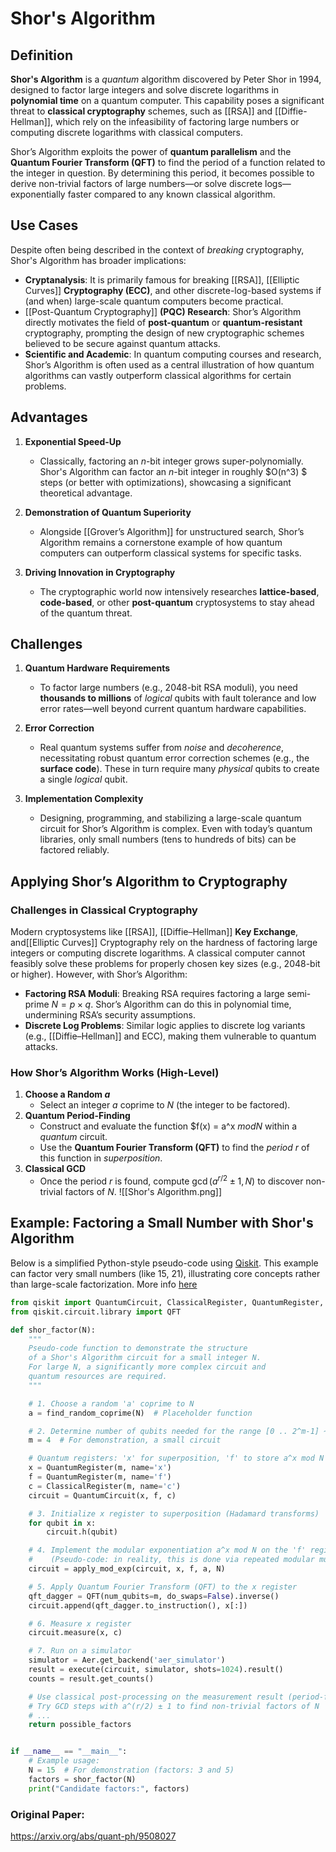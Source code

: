 # Shor's Algorithm

## Definition

**Shor's Algorithm** is a *quantum* algorithm discovered by Peter Shor in 1994, designed to factor large integers and solve discrete logarithms in **polynomial time** on a quantum computer. This capability poses a significant threat to **classical cryptography** schemes, such as [[RSA]] and [[Diffie-Hellman]], which rely on the infeasibility of factoring large numbers or computing discrete logarithms with classical computers.

Shor’s Algorithm exploits the power of **quantum parallelism** and the **Quantum Fourier Transform (QFT)** to find the period of a function related to the integer in question. By determining this period, it becomes possible to derive non-trivial factors of large numbers—or solve discrete logs—exponentially faster compared to any known classical algorithm.

## Use Cases

Despite often being described in the context of *breaking* cryptography, Shor's Algorithm has broader implications:

- **Cryptanalysis**: It is primarily famous for breaking [[RSA]], [[Elliptic Curves]] **Cryptography (ECC)**, and other discrete-log-based systems if (and when) large-scale quantum computers become practical.
- [[Post-Quantum Cryptography]] **(PQC) Research**: Shor’s Algorithm directly motivates the field of **post-quantum** or **quantum-resistant** cryptography, prompting the design of new cryptographic schemes believed to be secure against quantum attacks.
- **Scientific and Academic**: In quantum computing courses and research, Shor’s Algorithm is often used as a central illustration of how quantum algorithms can vastly outperform classical algorithms for certain problems.

## Advantages

1. **Exponential Speed-Up**  
   - Classically, factoring an $n$-bit integer grows super-polynomially. Shor's Algorithm can factor an $n$-bit integer in roughly $O(n^3) $ steps (or better with optimizations), showcasing a significant theoretical advantage.

2. **Demonstration of Quantum Superiority**  
   - Alongside [[Grover’s Algorithm]] for unstructured search, Shor’s Algorithm remains a cornerstone example of how quantum computers can outperform classical systems for specific tasks.

3. **Driving Innovation in Cryptography**  
   - The cryptographic world now intensively researches **lattice-based**, **code-based**, or other **post-quantum** cryptosystems to stay ahead of the quantum threat.

## Challenges

1. **Quantum Hardware Requirements**  
   - To factor large numbers (e.g., 2048-bit RSA moduli), you need **thousands to millions** of *logical* qubits with fault tolerance and low error rates—well beyond current quantum hardware capabilities.

2. **Error Correction**  
   - Real quantum systems suffer from *noise* and *decoherence*, necessitating robust quantum error correction schemes (e.g., the **surface code**). These in turn require many *physical* qubits to create a single *logical* qubit.

3. **Implementation Complexity**  
   - Designing, programming, and stabilizing a large-scale quantum circuit for Shor’s Algorithm is complex. Even with today’s quantum libraries, only small numbers (tens to hundreds of bits) can be factored reliably.

## Applying Shor’s Algorithm to Cryptography

### Challenges in Classical Cryptography

Modern cryptosystems like [[RSA]], [[Diffie–Hellman]] **Key Exchange**, and[[Elliptic Curves]] Cryptography rely on the hardness of factoring large integers or computing discrete logarithms. A classical computer cannot feasibly solve these problems for properly chosen key sizes (e.g., 2048-bit or higher). However, with Shor’s Algorithm:

- **Factoring RSA Moduli**: Breaking RSA requires factoring a large semi-prime $N = p \times q$. Shor’s Algorithm can do this in polynomial time, undermining RSA’s security assumptions.
- **Discrete Log Problems**: Similar logic applies to discrete log variants (e.g., [[Diffie–Hellman]] and ECC), making them vulnerable to quantum attacks.

### How Shor’s Algorithm Works (High-Level)

1. **Choose a Random $a$**  
   - Select an integer $a$ coprime to $N$ (the integer to be factored).
2. **Quantum Period-Finding**  
   - Construct and evaluate the function $f(x) = a^x $mod N$ within a *quantum* circuit.  
   - Use the **Quantum Fourier Transform (QFT)** to find the *period* $r$ of this function in *superposition*.
3. **Classical GCD**  
   - Once the period $r$ is found, compute $\gcd(a^{r/2} \pm 1, N)$ to discover non-trivial factors of $N$.
![[Shor's Algorithm.png]]

## Example: Factoring a Small Number with Shor's Algorithm

Below is a simplified Python-style pseudo-code using [Qiskit](https://qiskit.org/). This example can factor very small numbers (like 15, 21), illustrating core concepts rather than large-scale factorization. More info [here](https://github.com/Qiskit/textbook/blob/main/notebooks/ch-algorithms/shor.ipynb)

```python
from qiskit import QuantumCircuit, ClassicalRegister, QuantumRegister, Aer, execute
from qiskit.circuit.library import QFT

def shor_factor(N):
    """
    Pseudo-code function to demonstrate the structure
    of a Shor's Algorithm circuit for a small integer N.
    For large N, a significantly more complex circuit and
    quantum resources are required.
    """

    # 1. Choose a random 'a' coprime to N
    a = find_random_coprime(N)  # Placeholder function

    # 2. Determine number of qubits needed for the range [0 .. 2^m-1] ~ N^2
    m = 4  # For demonstration, a small circuit

    # Quantum registers: 'x' for superposition, 'f' to store a^x mod N
    x = QuantumRegister(m, name='x')
    f = QuantumRegister(m, name='f')
    c = ClassicalRegister(m, name='c')
    circuit = QuantumCircuit(x, f, c)

    # 3. Initialize x register to superposition (Hadamard transforms)
    for qubit in x:
        circuit.h(qubit)

    # 4. Implement the modular exponentiation a^x mod N on the 'f' register
    #    (Pseudo-code: in reality, this is done via repeated modular multiplications)
    circuit = apply_mod_exp(circuit, x, f, a, N)

    # 5. Apply Quantum Fourier Transform (QFT) to the x register
    qft_dagger = QFT(num_qubits=m, do_swaps=False).inverse()
    circuit.append(qft_dagger.to_instruction(), x[:])

    # 6. Measure x register
    circuit.measure(x, c)

    # 7. Run on a simulator
    simulator = Aer.get_backend('aer_simulator')
    result = execute(circuit, simulator, shots=1024).result()
    counts = result.get_counts()

    # Use classical post-processing on the measurement result (period-finding)
    # Try GCD steps with a^(r/2) ± 1 to find non-trivial factors of N
    # ...
    return possible_factors


if __name__ == "__main__":
    # Example usage:
    N = 15  # For demonstration (factors: 3 and 5)
    factors = shor_factor(N)
    print("Candidate factors:", factors)
```


### Original Paper: 
https://arxiv.org/abs/quant-ph/9508027